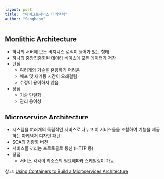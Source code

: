 ```yaml
---
layout: post
title:  "마이크로서비스 아키텍처"
author: "Sangbeom"
---
```


## Monlithic Architecture
* 하나의 서버에 모든 비지니스 로직이 들어가 있는 형태
* 하나의 중앙집중화된 데이타 베이스에 모든 데이터가 저장
* 단점
   * 여러개의 기술을 혼용하기 어려움
   * 배포 및 재기동 시간이 오래걸림
   * 수정이 용이하지 않음
* 장점
  * 기술 단일화
  * 관리 용이성


## Microservice Architecture
* 시스템을 여러개의 독립적인 서비스로 나누고 이 서비스들을 조합하여 기능을 제공하는 아케텍처 디자인 패턴
* SOA의 경량화 버전
* 서비스들 끼리는 프로토콜로 통신 (HTTP 등)
* 장점
  * 서비스 각각이 리소스의 필요에따라 스케일링이 가능


참고:
[Using Containers to Build a Microservices Architecture](https://medium.com/aws-activate-startup-blog/using-containers-to-build-a-microservices-architecture-6e1b8bacb7d1)
